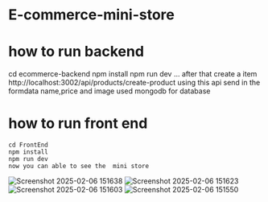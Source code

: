 # E-commerce-mini-store
# how to run backend
  cd ecommerce-backend
  npm install 
  npm run dev
   ... after that create a item 
      http://localhost:3002/api/products/create-product using this api send in the formdata name,price and image
      used mongodb for database 

  # how to run front end 
    cd FrontEnd
    npm install
    npm run dev
    now you can able to see the  mini store 
    
![Screenshot 2025-02-06 151638](https://github.com/user-attachments/assets/79eac5b8-c969-42fa-aaa0-30b2caefd6e2)
![Screenshot 2025-02-06 151623](https://github.com/user-attachments/assets/4b6c95f6-a6bd-40ef-858f-7a2774f459f4)
![Screenshot 2025-02-06 151603](https://github.com/user-attachments/assets/7d494345-4fa1-4d59-ad26-36537a0af991)
![Screenshot 2025-02-06 151550](https://github.com/user-attachments/assets/8077485e-8418-4c1f-80f9-5415402b0ea7)

